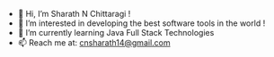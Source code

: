 - 👋 Hi, I’m Sharath N Chittaragi !
- 👀 I’m interested in developing the best software tools in the world !
- 🌱 I’m currently learning Java Full Stack Technologies
- 📫 Reach me at: cnsharath14@gmail.com

<!---
sharathchitt/sharathchitt is a ✨ special ✨ repository because its `README.md` (this file) appears on your GitHub profile.
You can click the Preview link to take a look at your changes.
💞️ I’m looking to collaborate on ...
--->
